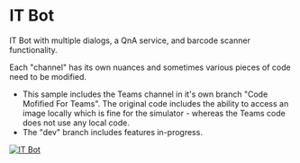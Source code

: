 # IT Bot

IT Bot with multiple dialogs, a QnA service, and barcode scanner functionality.

Each "channel" has its own nuances and sometimes various pieces of code need to be modified.  

- This sample includes the Teams channel in it's own branch "Code Mofified For Teams".  The original code includes the ability to access an image locally which is fine for the simulator - whereas the Teams code does not use any local code.
- The "dev" branch includes features in-progress.

[![IT Bot](https://user-images.githubusercontent.com/3628580/56507103-4ab6d180-64ee-11e9-9875-5c45c72e76d5.png)](https://www.youtube.com/watch?v=yvG4Gi02TUs "IT Bot")

